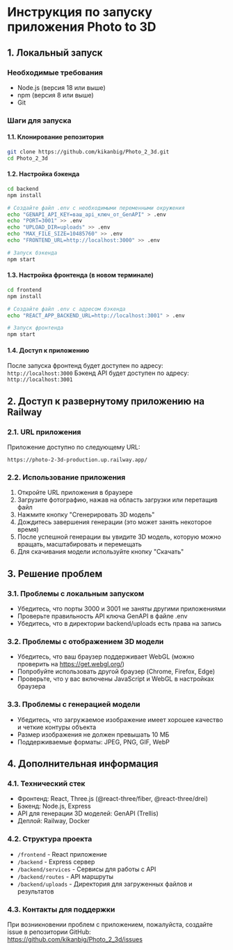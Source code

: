 # Инструкция по запуску приложения Photo to 3D

## 1. Локальный запуск

### Необходимые требования
- Node.js (версия 18 или выше)
- npm (версия 8 или выше)
- Git

### Шаги для запуска

#### 1.1. Клонирование репозитория
```bash
git clone https://github.com/kikanbig/Photo_2_3d.git
cd Photo_2_3d
```

#### 1.2. Настройка бэкенда
```bash
cd backend
npm install

# Создайте файл .env с необходимыми переменными окружения
echo "GENAPI_API_KEY=ваш_api_ключ_от_GenAPI" > .env
echo "PORT=3001" >> .env
echo "UPLOAD_DIR=uploads" >> .env
echo "MAX_FILE_SIZE=10485760" >> .env
echo "FRONTEND_URL=http://localhost:3000" >> .env

# Запуск бэкенда
npm start
```

#### 1.3. Настройка фронтенда (в новом терминале)
```bash
cd frontend
npm install

# Создайте файл .env с адресом бэкенда
echo "REACT_APP_BACKEND_URL=http://localhost:3001" > .env

# Запуск фронтенда
npm start
```

#### 1.4. Доступ к приложению
После запуска фронтенд будет доступен по адресу: `http://localhost:3000`
Бэкенд API будет доступен по адресу: `http://localhost:3001`

## 2. Доступ к развернутому приложению на Railway

### 2.1. URL приложения
Приложение доступно по следующему URL:
```
https://photo-2-3d-production.up.railway.app/
```

### 2.2. Использование приложения
1. Откройте URL приложения в браузере
2. Загрузите фотографию, нажав на область загрузки или перетащив файл
3. Нажмите кнопку "Сгенерировать 3D модель"
4. Дождитесь завершения генерации (это может занять некоторое время)
5. После успешной генерации вы увидите 3D модель, которую можно вращать, масштабировать и перемещать
6. Для скачивания модели используйте кнопку "Скачать"

## 3. Решение проблем

### 3.1. Проблемы с локальным запуском
- Убедитесь, что порты 3000 и 3001 не заняты другими приложениями
- Проверьте правильность API ключа GenAPI в файле .env
- Убедитесь, что в директории backend/uploads есть права на запись

### 3.2. Проблемы с отображением 3D модели
- Убедитесь, что ваш браузер поддерживает WebGL (можно проверить на https://get.webgl.org/)
- Попробуйте использовать другой браузер (Chrome, Firefox, Edge)
- Проверьте, что у вас включены JavaScript и WebGL в настройках браузера

### 3.3. Проблемы с генерацией модели
- Убедитесь, что загружаемое изображение имеет хорошее качество и четкие контуры объекта
- Размер изображения не должен превышать 10 МБ
- Поддерживаемые форматы: JPEG, PNG, GIF, WebP

## 4. Дополнительная информация

### 4.1. Технический стек
- Фронтенд: React, Three.js (@react-three/fiber, @react-three/drei)
- Бэкенд: Node.js, Express
- API для генерации 3D моделей: GenAPI (Trellis)
- Деплой: Railway, Docker

### 4.2. Структура проекта
- `/frontend` - React приложение
- `/backend` - Express сервер
- `/backend/services` - Сервисы для работы с API
- `/backend/routes` - API маршруты
- `/backend/uploads` - Директория для загруженных файлов и результатов

### 4.3. Контакты для поддержки
При возникновении проблем с приложением, пожалуйста, создайте issue в репозитории GitHub:
https://github.com/kikanbig/Photo_2_3d/issues
